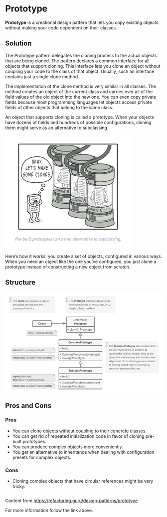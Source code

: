 
# Prototype

**Prototype** is a creational design pattern that lets you copy existing objects without making your code dependent on their classes.

## Solution

The Prototype pattern delegates the cloning process to the actual objects that are being cloned. The pattern declares a common interface for all objects that support cloning. This interface lets you clone an object without coupling your code to the class of that object. Usually, such an interface contains just a single clone method.

The implementation of the clone method is very similar in all classes. The method creates an object of the current class and carries over all of the field values of the old object into the new one. You can even copy private fields because most programming languages let objects access private fields of other objects that belong to the same class.

An object that supports cloning is called a prototype. When your objects have dozens of fields and hundreds of possible configurations, cloning them might serve as an alternative to subclassing.

![](https://github.com/Venfurge/DesignPatterns/blob/Prototype/images/Prototype_diagram_2.png?raw=true)

Here’s how it works: you create a set of objects, configured in various ways. When you need an object like the one you’ve configured, you just clone a prototype instead of constructing a new object from scratch.

## Structure

![](https://github.com/Venfurge/DesignPatterns/blob/Prototype/images/Prototype_diagram.png?raw=true)

## Pros and Cons

### Pros
 - You can clone objects without coupling to their concrete classes.
 - You can get rid of repeated initialization code in favor of cloning pre-built prototypes.
 - You can produce complex objects more conveniently.
 - You get an alternative to inheritance when dealing with configuration presets for complex objects.
### Cons
 - Cloning complex objects that have circular references might be very tricky.

 ##
 Content from https://refactoring.guru/design-patterns/prototype

 For more information follow the link above.
